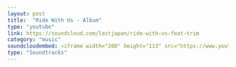 ```yaml
---
layout: post
title:  "Ride With Us - Album"
type: "youtube"
link: https://soundcloud.com/lastjapan/ride-with-us-feat-trim
category: "music"
soundcloudembed: <iframe width="200" height="113" src="https://www.youtube.com/embed/3_2AVogIb5c?rel=0" frameborder="0" allowfullscreen></iframe>
type: "Soundtracks"
---
```

